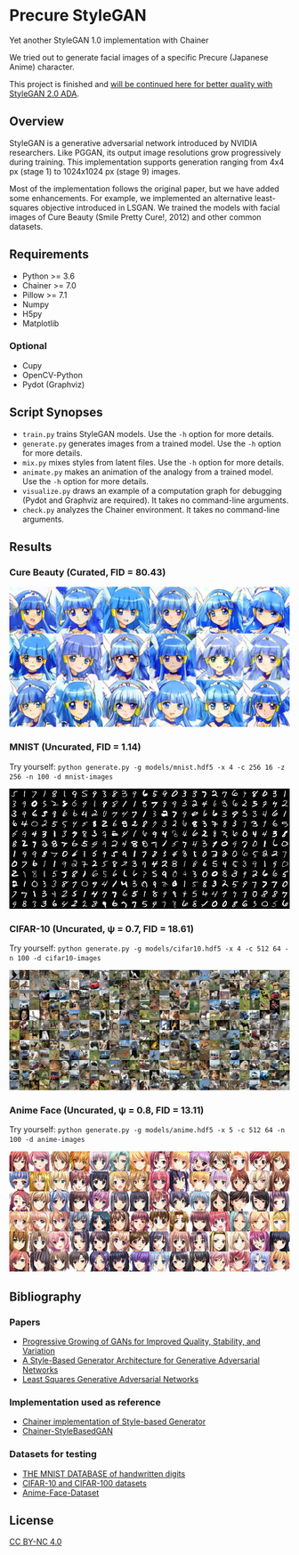 # Precure StyleGAN

Yet another StyleGAN 1.0 implementation with Chainer

We tried out to generate facial images of a specific Precure (Japanese Anime) character.

This project is finished and [will be continued here for better quality with StyleGAN 2.0 ADA](https://github.com/curegit/precure-stylegan-ada).

## Overview

StyleGAN is a generative adversarial network introduced by NVIDIA researchers.
Like PGGAN, its output image resolutions grow progressively during training.
This implementation supports generation ranging from 4x4 px (stage 1) to 1024x1024 px (stage 9) images.

Most of the implementation follows the original paper, but we have added some enhancements.
For example, we implemented an alternative least-squares objective introduced in LSGAN.
We trained the models with facial images of Cure Beauty (Smile Pretty Cure!, 2012) and other common datasets.

## Requirements

- Python >= 3.6
- Chainer >= 7.0
- Pillow >= 7.1
- Numpy
- H5py
- Matplotlib

### Optional

- Cupy
- OpenCV-Python
- Pydot (Graphviz)

## Script Synopses

- `train.py` trains StyleGAN models.
  Use the `-h` option for more details.
- `generate.py` generates images from a trained model.
  Use the `-h` option for more details.
- `mix.py` mixes styles from latent files.
  Use the `-h` option for more details.
- `animate.py` makes an animation of the analogy from a trained model.
  Use the `-h` option for more details.
- `visualize.py` draws an example of a computation graph for debugging (Pydot and Graphviz are required).
  It takes no command-line arguments.
- `check.py` analyzes the Chainer environment.
  It takes no command-line arguments.

## Results

### Cure Beauty (Curated, FID = 80.43)

![Cure Beauty](examples/beauty.png)

### MNIST (Uncurated, FID = 1.14)

Try yourself: `python generate.py -g models/mnist.hdf5 -x 4 -c 256 16 -z 256 -n 100 -d mnist-images`

![MNIST](examples/mnist.png)

### CIFAR-10 (Uncurated, ψ = 0.7, FID = 18.61)

Try yourself: `python generate.py -g models/cifar10.hdf5 -x 4 -c 512 64 -n 100 -d cifar10-images`

![CIFAR-10](examples/cifar-10.png)

### Anime Face (Uncurated, ψ = 0.8, FID = 13.11)

Try yourself: `python generate.py -g models/anime.hdf5 -x 5 -c 512 64 -n 100 -d anime-images`

![Anime Face](examples/anime.png)

## Bibliography

### Papers

- [Progressive Growing of GANs for Improved Quality, Stability, and Variation](https://arxiv.org/abs/1710.10196)
- [A Style-Based Generator Architecture for Generative Adversarial Networks](https://arxiv.org/abs/1812.04948)
- [Least Squares Generative Adversarial Networks](https://arxiv.org/abs/1611.04076)

### Implementation used as reference

- [Chainer implementation of Style-based Generator](https://github.com/pfnet-research/chainer-stylegan)
- [Chainer-StyleBasedGAN](https://github.com/RUTILEA/Chainer-StyleBasedGAN)

### Datasets for testing

- [THE MNIST DATABASE of handwritten digits](http://yann.lecun.com/exdb/mnist/)
- [CIFAR-10 and CIFAR-100 datasets](https://www.cs.toronto.edu/~kriz/cifar.html)
- [Anime-Face-Dataset](https://github.com/Mckinsey666/Anime-Face-Dataset)

## License

[CC BY-NC 4.0](LICENSE)
